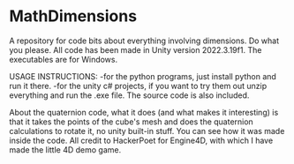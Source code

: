 # MathDimensions
A repository for code bits about everything involving dimensions. Do what you please.
All code has been made in Unity version 2022.3.19f1.
The executables are for Windows.

USAGE INSTRUCTIONS:
-for the python programs, just install python and run it there.
-for the unity c# projects, if you want to try them out unzip everything and run the .exe file. The source code is also included.

About the quaternion code, what it does (and what makes it interesting) is that it takes the points of the cube's mesh and does the quaternion
calculations to rotate it, no unity built-in stuff. You can see how it was made inside the code.
All credit to HackerPoet for Engine4D, with which I have made the little 4D demo game.

